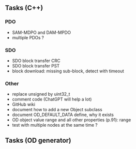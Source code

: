 ## Tasks (C++)
### PDO
- SAM-MDPO and DAM-MPDO
- multiple PDOs ?

### SDO
- SDO block transfer CRC
- SDO block transfer PST
- block download: missing sub-block, detect with timeout

### Other
- replace unsigned by uint32_t
- comment code (ChatGPT will help a lot)
- GitHub wiki
- document how to add a new Object subclass
- document OD_DEFAULT_DATA define, why it exists
- OD object value range and all other properties (p.91): range
- test with multiple nodes at the same time ?

## Tasks (OD generator)

